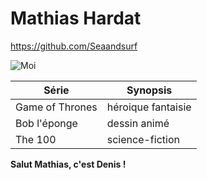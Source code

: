 # Mathias Hardat


https://github.com/Seaandsurf

![Moi](https://museum.wales/media/2660/tom-mathias.jpg)

| Série | Synopsis |
| --------------- | --------------- |
| Game of Thrones | héroique fantaisie |
| Bob l'éponge | dessin animé |
| The 100 | science-fiction |

**Salut Mathias, c'est Denis !**
